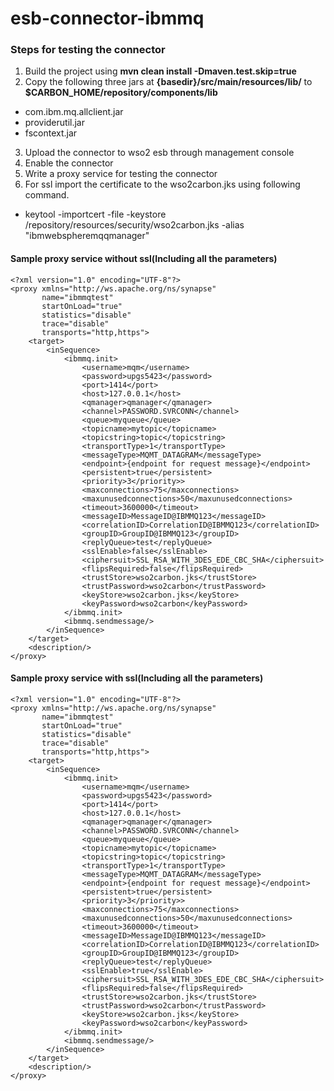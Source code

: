 # esb-connector-ibmmq

### Steps for testing the connector

1. Build the project using <b>mvn clean install -Dmaven.test.skip=true</b><br>
2. Copy the following three jars at <b>{basedir}/src/main/resources/lib/</b>  to <b>$CARBON_HOME/repository/components/lib</b>

* com.ibm.mq.allclient.jar
* providerutil.jar
* fscontext.jar
3. Upload the connector to wso2 esb through management console<br>
4. Enable the connector
5. Write a proxy service for testing the connector
6. For ssl import the certificate to the wso2carbon.jks using following command.
* keytool -importcert -file <certificate file> -keystore <ESB>/repository/resources/security/wso2carbon.jks -alias "ibmwebspheremqqmanager"

#### Sample proxy service without ssl(Including all the parameters)
```
<?xml version="1.0" encoding="UTF-8"?>
<proxy xmlns="http://ws.apache.org/ns/synapse"
       name="ibmmqtest"
       startOnLoad="true"
       statistics="disable"
       trace="disable"
       transports="http,https">
    <target>
        <inSequence>
            <ibmmq.init>
                <username>mqm</username>
                <password>upgs5423</password>
                <port>1414</port>
                <host>127.0.0.1</host>
                <qmanager>qmanager</qmanager>
                <channel>PASSWORD.SVRCONN</channel>
                <queue>myqueue</queue>
                <topicname>mytopic</topicname>
                <topicstring>topic</topicstring>
                <transportType>1</transportType>
                <messageType>MQMT_DATAGRAM</messageType>
                <endpoint>{endpoint for request message}</endpoint>
                <persistent>true</persistent>
                <priority>3</priority>>
                <maxconnections>75</maxconnections>
                <maxunusedconnections>50</maxunusedconnections>
                <timeout>3600000</timeout>
                <messageID>MessageID@IBMMQ123</messageID>
                <correlationID>CorrelationID@IBMMQ123</correlationID>
                <groupID>GroupID@IBMMQ123</groupID>
                <replyQueue>test</replyQueue>
                <sslEnable>false</sslEnable>
                <ciphersuit>SSL_RSA_WITH_3DES_EDE_CBC_SHA</ciphersuit>
                <flipsRequired>false</flipsRequired>
                <trustStore>wso2carbon.jks</trustStore>
                <trustPassword>wso2carbon</trustPassword>
                <keyStore>wso2carbon.jks</keyStore>
                <keyPassword>wso2carbon</keyPassword>
            </ibmmq.init>
            <ibmmq.sendmessage/>
        </inSequence>
    </target>
    <description/>
</proxy>

```
#### Sample proxy service with ssl(Including all the parameters)

```
<?xml version="1.0" encoding="UTF-8"?>
<proxy xmlns="http://ws.apache.org/ns/synapse"
       name="ibmmqtest"
       startOnLoad="true"
       statistics="disable"
       trace="disable"
       transports="http,https">
    <target>
        <inSequence>
            <ibmmq.init>
                <username>mqm</username>
                <password>upgs5423</password>
                <port>1414</port>
                <host>127.0.0.1</host>
                <qmanager>qmanager</qmanager>
                <channel>PASSWORD.SVRCONN</channel>
                <queue>myqueue</queue>
                <topicname>mytopic</topicname>
                <topicstring>topic</topicstring>
                <transportType>1</transportType>
                <messageType>MQMT_DATAGRAM</messageType>
                <endpoint>{endpoint for request message}</endpoint>
                <persistent>true</persistent>
                <priority>3</priority>>
                <maxconnections>75</maxconnections>
                <maxunusedconnections>50</maxunusedconnections>
                <timeout>3600000</timeout>
                <messageID>MessageID@IBMMQ123</messageID>
                <correlationID>CorrelationID@IBMMQ123</correlationID>
                <groupID>GroupID@IBMMQ123</groupID>
                <replyQueue>test</replyQueue>
                <sslEnable>true</sslEnable>
                <ciphersuit>SSL_RSA_WITH_3DES_EDE_CBC_SHA</ciphersuit>
                <flipsRequired>false</flipsRequired>
                <trustStore>wso2carbon.jks</trustStore>
                <trustPassword>wso2carbon</trustPassword>
                <keyStore>wso2carbon.jks</keyStore>
                <keyPassword>wso2carbon</keyPassword>
            </ibmmq.init>
            <ibmmq.sendmessage/>
        </inSequence>
    </target>
    <description/>
</proxy>
```